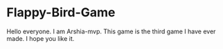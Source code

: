 # Flappy-Bird-Game
Hello everyone. I am Arshia-mvp. This game is the third game I have ever made. I hope you like it.
